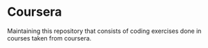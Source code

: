 # Coursera

Maintaining this repository that consists of coding exercises done in courses taken from coursera.